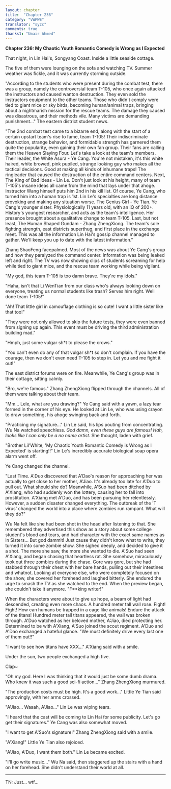 ```yaml
---
layout: chapter
title:  "Chapter 236"
category: "VWPWE"
translator: "syzc"
comments: true
thanks1: "Umair Ahmed"
---
```


**Chapter 236: My Chaotic Youth Romantic Comedy is Wrong as I Expected**

That night, in Lin Hai's, Songyang Coast. Inside a little seaside cottage.

The five of them were lounging on the sofa and watching TV. Summer weather was fickle, and it was currently storming outside.

"According to the students who were present during the combat test, there was a group, namely the controversial team T-105, who once again attacked the instructors and caused wanton destruction. They even sold the instructors equipment to the other teams. Those who didn't comply were tied to giant mice or sky birds, becoming human/animal traps, bringing about a nightmarish mission for the rescue teams. The damage they caused was disastrous, and their methods vile. Many victims are demanding punishment..." The eastern district student news.

"The 2nd combat test came to a bizarre end, along with the start of a certain upstart team's rise to fame, team T-105! Their indiscriminate destruction, strange behavior, and formidable strength has garnered them quite the popularity, even gaining their own fan group. Their fans are calling them the Heaven Slaying Four. Let's take a look at the team's members. Their leader, the White Asura - Ye Cang. You're not mistaken, it's this white haired, white browed, pink pupiled, strange looking guy who makes all the tactical decisions. Good at making all kinds of inhumane traps! The ringleader that caused the destruction of the entire command centers. Next, The King of Bad Ideas - Lin Le. Don't just look at his height, many of team T-105's insane ideas all came from the mind that lays under that ahoge. Instructor Wang himself puts him 2nd in his kill list. Of course, Ye Cang, who turned him into a human trap is 1st. Lin Le's specialties are long distance provoking and making any situation worse. The Genius Girl - Ye Tian. Ye Cang's younger sister. Physiologically 11 years old, with an IQ of 200+. History's youngest researcher, and acts as the team's intelligence. Her presence brought about a qualitative change to team T-105. Last, but not least, The Human Shaped Gundam - Zhang ZhengXiong. The team's sole fighting strength, east districts superthug, and first place in the exchange meet. This was all the information Lin Hai's gossip channel managed to gather. We'll keep you up to date with the latest information."

Zhang ShaoFeng facepalmed. Most of the news was about Ye Cang's group and how they paralyzed the command center. Information was being leaked left and right. The TV was now showing clips of students screaming for help while tied to giant mice, and the rescue team working while being vigilant.

"My god, this team T-105 is too damn brave. They're my idols."

"Haha, isn't that Li WenTian from our class who's always looking down on everyone, treating us normal students like trash? Serves him right. Well done team T-105!"

"Ah! That little girl in camouflage clothing is so cute! I want a little sister like that too!"

"They were not only allowed to skip the future tests, they were even banned from signing up again. This event must be driving the third administration building mad."

"Hmph, just some vulgar sh\*t to please the crows."

"You can't even do any of that vulgar sh\*t so don't complain. If you have the courage, then we don't even need T-105 to step in. Let you and me fight it out!"

The east district forums were on fire. Meanwhile, Ye Cang's group was in their cottage, sitting calmly. 

"Bro, we're famous." Zhang ZhengXiong flipped through the channels. All of them were talking about their team.

"Mm... Lele, what are you drawing?" Ye Cang said with a yawn, a lazy tear formed in the corner of his eye. He looked at Lin Le, who was using crayon to draw something, his ahoge swinging back and forth.

"Practicing my signature..." Lin Le said, his lips pouting from concentrating. Wu Na watched speechless. *God damn, even these guys are famous! Hah, looks like I can only be a no name artist.* She thought, laden with grief.

"Brother Lil'White, 'My Chaotic Youth Romantic Comedy is Wrong as I Expected' is starting!!" Lin Le's incredibly accurate biological soap opera alarm went off.

Ye Cang changed the channel.

"Last Time. A'Duo discovered that A'Dao's reason for approaching her was actually to get close to her mother, A'Jiao. It's already too late for A'Duo to pull out. What should she do? Meanwhile, A'Suo had been ditched by A'Xiang, who had suddenly won the lottery, causing her to fall into prostitution. A'Xiang met A'Duo, and has been pursuing her relentlessly. However, a sudden disaster changed everything. The outbreak of the 'T virus' changed the world into a place where zombies run rampant. What will they do?"

Wu Na felt like she had been shot in the head after listening to that. She remembered they advertised this show as a story about some college student's blood and tears, and had character with the exact same names as in Sisters... But god dammit! Just cause they didn't know what to write, they turned it into some zombie show. She sighed deeply, and decided to give it a shot. The more she saw, the more she wanted to die. A'Suo had seen A'Xiang, and began chasing that heartless rat. She somehow, miraculously took out three zombies during the chase. Gore was gore, but she had stabbed through their chest with her bare hands, pulling out their intestines and whatnot. Looking at everyone else, who were completely focused on the show, she covered her forehead and laughed bitterly. She endured the urge to smash the TV as she watched to the end. When the preview began, she couldn't take it anymore. "F\*\*king writer!"

When the characters were about to give up hope, a beam of light had descended, creating even more chaos. A hundred meter tall wall rose. Fight! Fight! How can humans be trapped in a cage like animals! Endure the attack of the titans! Hundred meter tall titans appeared, the wall was broken through. A'Duo watched as her beloved mother, A'Jiao, died protecting her. Determined to be with A'Xiang, A'Suo joined the scout regiment. A'Duo and A'Dao exchanged a hateful glance. "We must definitely drive every last one of them out!!"

"I want to see how titans have XXX..." A'Xiang said with a smile.

Under the sun, two people exchanged a high five.

Clap~

"Oh my god. Here I was thinking that it would just be some dumb drama. Who knew it was such a good sci-fi action..." Zhang ZhengXiong murmured.

"The production costs must be high. It's a good work..." Little Ye Tian said approvingly, with her arms crossed.

"A'Jiao... Waaah, A'Jiao..." Lin Le was wiping tears.

"I heard that the cast will be coming to Lin Hai for some publicity. Let's go get their signatures." Ye Cang was also somewhat moved.

"I want to get A'Suo's signature!" Zhang ZhengXiong said with a smile.

"A'Xiang!" Little Ye Tian also rejoiced.

"A'Jiao, A'Duo, I want them both." Lin Le became excited.

"I'll go write music..." Wu Na said, then staggered up the stairs with a hand on her forehead. She didn't understand their world at all.

---

TN: Just... wtf...
